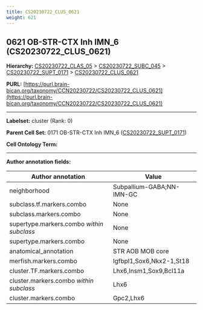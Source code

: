 ```yaml
---
title: CS20230722_CLUS_0621
weight: 621
---
```

## 0621 OB-STR-CTX Inh IMN_6 (CS20230722_CLUS_0621)
<b>Hierarchy: </b>
[CS20230722_CLAS_05](../CS20230722_CLAS_05) >
[CS20230722_SUBC_045](../CS20230722_SUBC_045) >
[CS20230722_SUPT_0171](../CS20230722_SUPT_0171) >
[CS20230722_CLUS_0621](../CS20230722_CLUS_0621)

**PURL:** [https://purl.brain-bican.org/taxonomy/CCN20230722/CS20230722_CLUS_0621](https://purl.brain-bican.org/taxonomy/CCN20230722/CS20230722_CLUS_0621)

---


**Labelset:** cluster (Rank: 0)

**Parent Cell Set:** 0171 OB-STR-CTX Inh IMN_6 ([CS20230722_SUPT_0171](../CS20230722_SUPT_0171))



**Cell Ontology Term:** 

[MARKER GENES.]: #


---

[TRANSFERRED ANNOTATIONS.]: #


[AUTHOR ANNOTATION FIELDS.]: #


**Author annotation fields:**

| Author annotation | Value |
|-------------------|-------|
|neighborhood|Subpallium-GABA;NN-IMN-GC|
|subclass.tf.markers.combo|None|
|subclass.markers.combo|None|
|supertype.markers.combo _within subclass_|None|
|supertype.markers.combo|None|
|anatomical_annotation|STR AOB MOB core|
|merfish.markers.combo|Igfbpl1,Sox6,Nkx2-1,St18|
|cluster.TF.markers.combo|Lhx6,Insm1,Sox9,Bcl11a|
|cluster.markers.combo _within subclass_|Lhx6|
|cluster.markers.combo|Gpc2,Lhx6|

